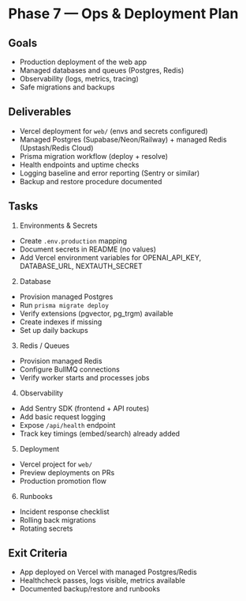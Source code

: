 # Phase 7 — Ops & Deployment Plan

## Goals
- Production deployment of the web app
- Managed databases and queues (Postgres, Redis)
- Observability (logs, metrics, tracing)
- Safe migrations and backups

## Deliverables
- Vercel deployment for `web/` (envs and secrets configured)
- Managed Postgres (Supabase/Neon/Railway) + managed Redis (Upstash/Redis Cloud)
- Prisma migration workflow (deploy + resolve)
- Health endpoints and uptime checks
- Logging baseline and error reporting (Sentry or similar)
- Backup and restore procedure documented

## Tasks
1) Environments & Secrets
- Create `.env.production` mapping
- Document secrets in README (no values)
- Add Vercel environment variables for OPENAI_API_KEY, DATABASE_URL, NEXTAUTH_SECRET

2) Database
- Provision managed Postgres
- Run `prisma migrate deploy`
- Verify extensions (pgvector, pg_trgm) available
- Create indexes if missing
- Set up daily backups

3) Redis / Queues
- Provision managed Redis
- Configure BullMQ connections
- Verify worker starts and processes jobs

4) Observability
- Add Sentry SDK (frontend + API routes)
- Add basic request logging
- Expose `/api/health` endpoint
- Track key timings (embed/search) already added

5) Deployment
- Vercel project for `web/`
- Preview deployments on PRs
- Production promotion flow

6) Runbooks
- Incident response checklist
- Rolling back migrations
- Rotating secrets

## Exit Criteria
- App deployed on Vercel with managed Postgres/Redis
- Healthcheck passes, logs visible, metrics available
- Documented backup/restore and runbooks
